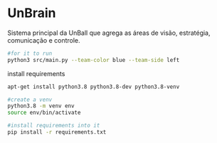 # UnBrain
Sistema principal da UnBall que agrega as áreas de visão, estratégia, comunicação e controle.

```bash
#for it to run
python3 src/main.py --team-color blue --team-side left
```

install requirements

```bash
apt-get install python3.8 python3.8-dev python3.8-venv

#create a venv
python3.8 -m venv env
source env/bin/activate

#install requirements into it
pip install -r requirements.txt
```
